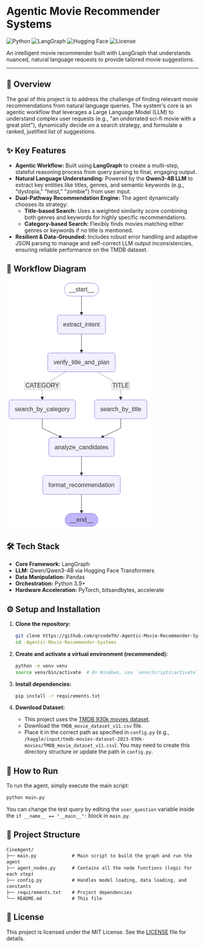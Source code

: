 # Agentic Movie Recommender Systems

![Python](https://img.shields.io/badge/Python-3.9%2B-blue?logo=python)
![LangGraph](https://img.shields.io/badge/LangGraph-Agentic%20Workflow-orange)
![Hugging Face](https://img.shields.io/badge/%F0%9F%A4%97%20Hugging%20Face-Models-yellow)
![License](https://img.shields.io/badge/License-MIT-green)

An intelligent movie recommender built with LangGraph that understands nuanced, natural language requests to provide tailored movie suggestions.

---

## 📖 Overview

The goal of this project is to address the challenge of finding relevant movie recommendations from natural language queries. The system's core is an agentic workflow that leverages a Large Language Model (LLM) to understand complex user requests (e.g., "an underrated sci-fi movie with a great plot"), dynamically decide on a search strategy, and formulate a ranked, justified list of suggestions.

## ✨ Key Features

- **Agentic Workflow:** Built using **LangGraph** to create a multi-step, stateful reasoning process from query parsing to final, engaging output.
- **Natural Language Understanding:** Powered by the **Qwen3-4B LLM** to extract key entities like titles, genres, and semantic keywords (e.g., "dystopia," "heist," "zombie") from user input.
- **Dual-Pathway Recommendation Engine:** The agent dynamically chooses its strategy:
  - **Title-based Search:** Uses a weighted similarity score combining both genres and keywords for highly specific recommendations.
  - **Category-based Search:** Flexibly finds movies matching either genres or keywords if no title is mentioned.
- **Resilient & Data-Grounded:** Includes robust error handling and adaptive JSON parsing to manage and self-correct LLM output inconsistencies, ensuring reliable performance on the TMDB dataset.

## 🎯 Workflow Diagram
![CineAgent Workflow Diagram](./assets/workflow_diagram.png)

## 🛠️ Tech Stack

- **Core Framework:** LangGraph
- **LLM:** Qwen/Qwen3-4B via Hugging Face Transformers
- **Data Manipulation:** Pandas
- **Orchestration:** Python 3.9+
- **Hardware Acceleration:** PyTorch, bitsandbytes, accelerate

## ⚙️ Setup and Installation

1.  **Clone the repository:**
    ```bash
    git clone https://github.com/qrcodeTH/-Agentic-Movie-Recommender-Systems.git
    cd -Agentic-Movie-Recommender-Systems
    ```

2.  **Create and activate a virtual environment (recommended):**
    ```bash
    python -m venv venv
    source venv/bin/activate  # On Windows, use `venv\Scripts\activate`
    ```

3.  **Install dependencies:**
    ```bash
    pip install -r requirements.txt
    ```

4.  **Download Dataset:**
    - This project uses the [TMDB 930k movies dataset](https://www.kaggle.com/datasets/asaniczka/tmdb-movies-dataset-2023-930k-movies).
    - Download the `TMDB_movie_dataset_v11.csv` file.
    - Place it in the correct path as specified in `config.py` (e.g., `/kaggle/input/tmdb-movies-dataset-2023-930k-movies/TMDB_movie_dataset_v11.csv`). You may need to create this directory structure or update the path in `config.py`.

## 🚀 How to Run

To run the agent, simply execute the main script:

```bash
python main.py
```

You can change the test query by editing the `user_question` variable inside the `if __name__ == "__main__":` block in `main.py`.

## 📂 Project Structure

```
CineAgent/
├── main.py             # Main script to build the graph and run the agent
├── agent_nodes.py      # Contains all the node functions (logic for each step)
├── config.py           # Handles model loading, data loading, and constants
├── requirements.txt    # Project dependencies
└── README.md           # This file
```

## 📄 License

This project is licensed under the MIT License. See the [LICENSE](LICENSE) file for details.
